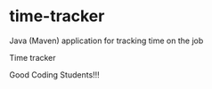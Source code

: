 # time-tracker
Java (Maven) application for tracking time on the job

Time tracker

Good Coding Students!!!
